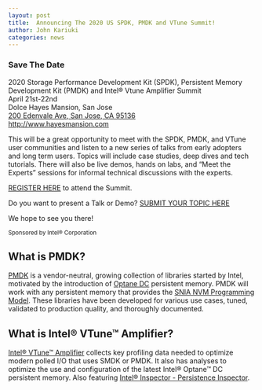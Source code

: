 ```yaml
---
layout: post
title:  Announcing The 2020 US SPDK, PMDK and VTune Summit!
author: John Kariuki
categories: news
---
```


<div class="well">
<h3>Save The Date</h3>
<p>
2020 Storage Performance Development Kit (SPDK), Persistent Memory Development
Kit (PMDK) and Intel® Vtune Amplifier Summit<br/>
April 21st-22nd<br/>
Dolce Hayes Mansion, San Jose<br/>
<a href="https://goo.gl/maps/mj9sYL9Un232">200 Edenvale Ave, San Jose, CA 95136</a><br/>
<a href="http://www.hayesmansion.com">http://www.hayesmansion.com</a>
</p>
</div>

This will be a great opportunity to meet with the SPDK, PMDK, and VTune user communities
and listen to a new series of talks from early adopters and long term users.
Topics will include case studies, deep dives and tech tutorials.
There will also be live demos, hands on labs, and “Meet the Experts”
sessions for informal technical discussions with the experts.

[REGISTER HERE](http://www.cvent.com/d/hhqlq6) to attend the Summit.

Do you want to present a Talk or Demo?
[SUBMIT YOUR TOPIC HERE](https://docs.google.com/forms/d/e/1FAIpQLSceYED-J5I8CX9QgC1YKHrNkteZQX1zLkAGIv5gSXL-1kjYaQ/viewform?usp=sf_link)

We hope to see you there!

<small>
Sponsored by Intel® Corporation
</small>

## What is PMDK?

[PMDK](https://pmem.io/pmdk) is a vendor-neutral, growing collection of
libraries started by Intel, motivated by the introduction of
[Optane DC](https://www.intel.com/content/www/us/en/architecture-and-technology/optane-dc-persistent-memory.html)
persistent memory. PMDK will work with any persistent memory that provides the
[SNIA NVM Programming Model](https://www.snia.org/sites/default/files/technical_work/final/NVMProgrammingModel_v1.2.pdf).
These libraries have been developed for various use cases, tuned, validated to
production quality, and thoroughly documented.

## What is Intel® VTune™ Amplifier?
[Intel® VTune™ Amplifier](https://software.intel.com/en-us/vtune) collects key
profiling data needed to optimize modern polled I/O that uses SMDK or PMDK.
It also has analyses to optimize the use and configuration of the latest
Intel® Optane™ DC persistent memory. Also featuring [Intel® Inspector - Persistence
Inspector](https://software.intel.com/en-us/articles/detect-persistent-memory-programming-errors-with-intel-inspector-persistence-inspector).
